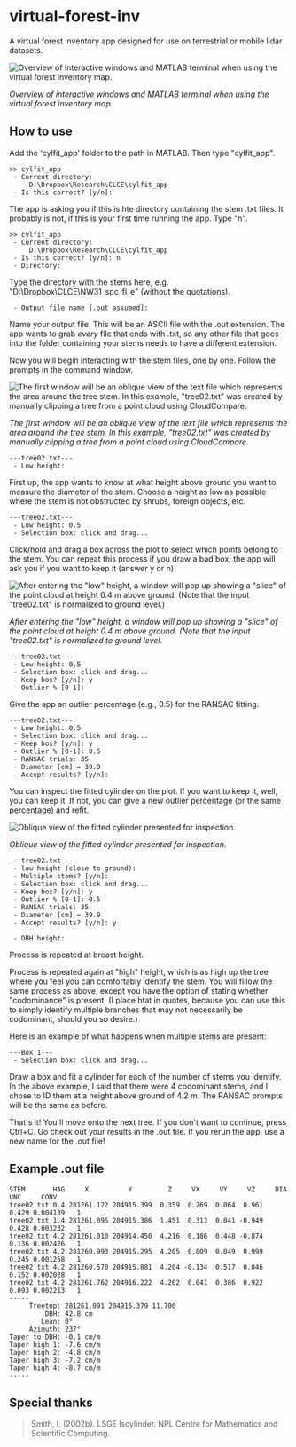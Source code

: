 # virtual-forest-inv
A virtual forest inventory app designed for use on terrestrial or mobile lidar datasets.

![Overview of interactive windows and MATLAB terminal when using the virtual forest inventory map.](figures/app_example.png)

*Overview of interactive windows and MATLAB terminal when using the virtual forest inventory map.*

## How to use
Add the 'cylfit_app' folder to the path in MATLAB. Then type "cylfit_app".
```
>> cylfit_app
 - Current directory:
     D:\Dropbox\Research\CLCE\cylfit_app
 - Is this correct? [y/n]: 
```
The app is asking you if this is hte directory containing the stem .txt files. 
It probably is not, if this is your first time running the app. Type "n".
```
>> cylfit_app
 - Current directory:
     D:\Dropbox\Research\CLCE\cylfit_app
 - Is this correct? [y/n]: n
 - Directory: 
```
Type the directory with the stems here, e.g. "D:\Dropbox\CLCE\NW31_spc_fl_e" 
(without the quotations).
```
 - Output file name [.out assumed]: 
```
Name your output file. This will be an ASCII file with the .out extension. The 
app wants to grab *every* file that ends with .txt, so any other file that goes
into the folder containing your stems needs to have a different extension.

Now you will begin interacting with the stem files, one by one. Follow the 
prompts in the command window. 

![The first window will be an oblique view of the text file which represents the area around the tree stem. In this example, "tree02.txt" was created by manually clipping a tree from a point cloud using CloudCompare.](figures/01_low.png)

*The first window will be an oblique view of the text file which represents the area around the tree stem. In this example, "tree02.txt" was created by manually clipping a tree from a point cloud using CloudCompare.*

```
---tree02.txt---
 - Low height: 
```
First up, the app wants to know at what height above ground you want to measure 
the diameter of the stem. Choose a height as low as possible where the stem 
is not obstructed by shrubs, foreign objects, etc.

```
---tree02.txt---
 - Low height: 0.5
 - Selection box: click and drag...
``` 
Click/hold and drag a box across the plot to select which points belong to the
stem. You can repeat this process if you draw a bad box; the app will ask you
if you want to keep it (answer y or n).

![After entering the "low" height, a window will pop up showing a "slice" of the point cloud at height 0.4 m above ground. (Note that the input "tree02.txt" is normalized to ground level.)](figures/02_low_select.png)

*After entering the "low" height, a window will pop up showing a "slice" of the point cloud at height 0.4 m above ground. (Note that the input "tree02.txt" is normalized to ground level.*
```
---tree02.txt---
 - Low height: 0.5
 - Selection box: click and drag...
 - Keep box? [y/n]: y
 - Outlier % [0-1]: 
```
Give the app an outlier percentage (e.g., 0.5) for the RANSAC fitting. 
```
---tree02.txt---
 - Low height: 0.5
 - Selection box: click and drag...
 - Keep box? [y/n]: y
 - Outlier % [0-1]: 0.5
 - RANSAC trials: 35
 - Diameter [cm] = 39.9
 - Accept results? [y/n]: 
```
You can inspect the fitted cylinder on the plot. If you want to keep it, well,
you can keep it. If not, you can give a new outlier percentage (or the same 
percentage) and refit.

![Oblique view of the fitted cylinder presented for inspection.](figures/03_low_accept.png)

*Oblique view of the fitted cylinder presented for inspection.*
```
---tree02.txt---
 - low height (close to ground): 
 - Multiple stems? [y/n]: 
 - Selection box: click and drag...
 - Keep box? [y/n]: y
 - Outlier % [0-1]: 0.5
 - RANSAC trials: 35
 - Diameter [cm] = 39.9
 - Accept results? [y/n]: y

 - DBH height: 
``` 
Process is repeated at breast height.

Process is repeated again at "high" height, which is as high up the tree where 
you feel you can comfortably identify the stem. You will fillow the same process
as above, except you have the option of stating whether "codominance" is 
present. (I place htat in quotes, because you can use this to simply identify
multiple branches that may not necessarily be codominant, should you so desire.)

 Here is an example of what happens when multiple stems are present:
``` 
---Box 1---
 - Selection box: click and drag...
```
Draw a box and fit a cylinder for each of the number of stems you identify. In 
the above example, I said that there were 4 codominant stems, and I chose to ID
them at a height above ground of 4.2 m. The RANSAC prompts will be the same as 
before.

That's it! You'll move onto the next tree. If you don't want to continue, press
Ctrl+C. Go check out your results in the .out file. If you rerun the app, use a
new name for the .out file!

## Example .out file
```
STEM       HAG     X          Y         Z     VX     VY     VZ     DIA    UNC     CONV
tree02.txt 0.4 281261.122 204915.399  0.359  0.269  0.064  0.961  0.429 0.004139   1
tree02.txt 1.4 281261.095 204915.386  1.451  0.313  0.041 -0.949  0.428 0.003232   1
tree02.txt 4.2 281261.010 204914.450  4.216  0.186  0.448 -0.874  0.136 0.002426   1
tree02.txt 4.2 281260.993 204915.295  4.205  0.009  0.049  0.999  0.245 0.001258   1
tree02.txt 4.2 281260.570 204915.881  4.204 -0.134  0.517  0.846  0.152 0.002028   1
tree02.txt 4.2 281261.762 204916.222  4.202  0.041  0.386  0.922  0.093 0.002213   1
-----
     Treetop: 281261.091 204915.379 11.700
         DBH: 42.8 cm
        Lean: 0°
     Azimuth: 237°
Taper to DBH: -0.1 cm/m
Taper high 1: -7.6 cm/m
Taper high 2: -4.8 cm/m
Taper high 3: -7.2 cm/m
Taper high 4: -8.7 cm/m
-----
```

## Special thanks

> Smith, I. (2002b). LSGE lscylinder. NPL Centre for Mathematics and Scientific Computing.